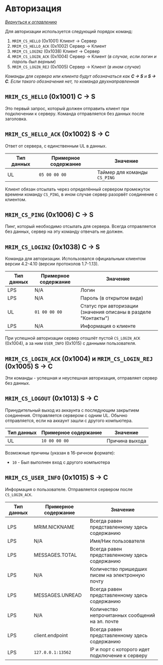 # Авторизация

_[Вернуться к оглавлению](readme.md)_

Для авторизации используется следующий порядок команд:

1. `MRIM_CS_HELLO` (0x1001) Клиент -> Сервер
2. `MRIM_CS_HELLO_ACK` (0x1002) Сервер -> Клиент
3. `MRIM_CS_LOGIN2` (0x1038) Клиент -> Сервер
4. `MRIM_CS_LOGIN_ACK` (0x1004) Сервер -> Клиент (*в случае, если логин и пароль был верным*)
5. `MRIM_CS_LOGIN_REJ` (0x1005) Сервер -> Клиент (*в ином случае*)

*Команды для сервера или клиента будут обозначаться как __C -> S__ и __S -> C__. Если такого обозначения нет, то команда двухнаправленная*

## `MRIM_CS_HELLO` (0x1001) C -> S

Это первый запрос, который должен отправить клиент при подключении к серверу. Команда отправляется без данных после заголовка.

## `MRIM_CS_HELLO_ACK` (0x1002) S -> C

Ответ от сервера, с единственным UL в данных. 

| Тип данных | Примерное содержание | Значение |
| ---------- | -------------------- | -------- |
| UL         | `05 00 00 00`        | Таймер для команды `CS_PING` |

Клиент обязан отсылать через определённый сервером промежуток времени команду `CS_PING`, в ином случае сервер разорвёт соединение с клиентом.

## `MRIM_CS_PING` (0x1006) C -> S

Пинг, который необходимо отсылать для сервера. Всегда отправляется без данных, сервер на эту команду отвечать не должен.

## `MRIM_CS_LOGIN2` (0x1038) C -> S

Команда для авторизации. Использовался официальным клиентом версии 4.2-4.10 (версии протоколов 1.7-1.13).

| Тип данных | Примерное содержание | Значение |
| ---------- | -------------------- | -------- |
| LPS        | N/A                  | Логин |
| LPS        | N/A                  | Пароль (в открытом виде) |
| UL         | `01 00 00 00`        | Статус при авторизации (значения описаны в разделе "Контакты") |
| LPS        | N/A                  | Информация о клиенте |

При успешной авторизации сервер отошлёт пустой `CS_LOGIN_ACK` (0x1004), а за ним `USER_INFO` (0x1015) с данными пользователя.

## `MRIM_CS_LOGIN_ACK` (0x1004) и `MRIM_CS_LOGIN_REJ` (0x1005) S -> C

Эти команды - успешная и неуспешная авторизация, отправляет сервер без данных.

## `MRIM_CS_LOGOUT` (0x1013) S -> C

Принудительный выход из аккаунта с последующим закрытием соединения. Отправляется сервером с одним UL. Обычно отправляется, если на аккаунт зашли с другого компьютера.

| Тип данных | Примерное содержание | Значение |
| ---------- | -------------------- | -------- |
| UL         | `10 00 00 00`        | Причина выхода |

Возможные причины (указан в 16-ричном формате):

* `10` - Был выполнен вход с другого компьютера

## `MRIM_CS_USER_INFO` (0x1015) S -> C

Информация о пользователе. Отправляется сервером после `CS_LOGIN_ACK`.

| Тип данных | Примерное содержание | Значение |
| ---------- | -------------------- | -------- |
| LPS        | MRIM.NICKNAME        | Всегда равен представленному здесь содержанию |
| LPS        | N/A                  | Имя/Ник пользователя |
| LPS        | MESSAGES.TOTAL       | Всегда равен представленному здесь содержанию |
| LPS        | N/A                  | Количество пришедших писем на электронную почту |
| LPS        | MESSAGES.UNREAD      | Всегда равен представленному здесь содержанию |
| LPS        | N/A                  | Количество непрочитанных сообщений на эл. почте |
| LPS        | client.endpoint      | Всегда равен представленному здесь содержанию |
| LPS        | `127.0.0.1:13562`    | IP и порт с которого идет подключение к серверу |

